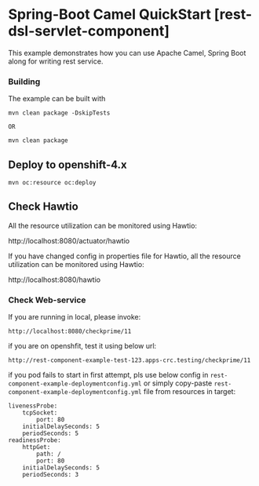 # Spring-Boot Camel QuickStart [rest-dsl-servlet-component]

This example demonstrates how you can use Apache Camel, Spring Boot along for writing rest service.

### Building

The example can be built with

    mvn clean package -DskipTests

    OR

    mvn clean package


## Deploy to openshift-4.x


    mvn oc:resource oc:deploy


## Check Hawtio

All the resource utilization can be monitored using Hawtio:

http://localhost:8080/actuator/hawtio

If you have changed config in properties file for Hawtio, all the resource utilization can be monitored using Hawtio:

http://localhost:8080/hawtio


### Check Web-service

If you are running in local, please invoke: 

    http://localhost:8080/checkprime/11

if you are on openshfit, test it using below url:

    http://rest-component-example-test-123.apps-crc.testing/checkprime/11

if you pod fails to start in first attempt, pls use below config in `rest-component-example-deploymentconfig.yml` or simply copy-paste `rest-component-example-deploymentconfig.yml` file from resources in target:
```
livenessProbe:
    tcpSocket:
        port: 80
    initialDelaySeconds: 5
    periodSeconds: 5
readinessProbe:
    httpGet:
        path: /
        port: 80
    initialDelaySeconds: 5
    periodSeconds: 3
```